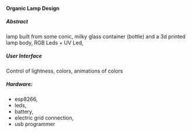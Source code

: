 #### Organic Lamp Design

##### Abstract
lamp built from some conic, milky glass container (bottle) and a 3d printed lamp body,
RGB Leds + UV Led,

##### User Interface
Control of lightness, colors, animations of colors

##### Hardware:
* esp8266, 
* leds, 
* battery, 
* electric grid connection, 
* usb programmer


